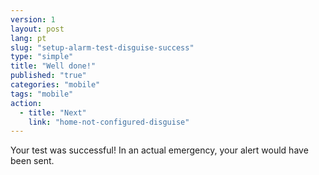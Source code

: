 ```yaml
---
version: 1
layout: post
lang: pt
slug: "setup-alarm-test-disguise-success"
type: "simple"
title: "Well done!"
published: "true"
categories: "mobile"
tags: "mobile"
action: 
  - title: "Next"
    link: "home-not-configured-disguise"
---
```


Your test was successful! In an actual emergency, your alert would have been sent.

